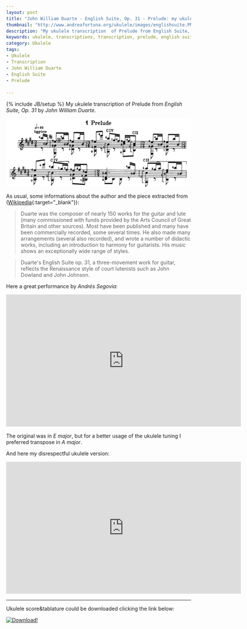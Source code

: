 ```yaml
---
layout: post
title: "John William Duarte - English Suite, Op. 31 - Prelude: my ukulele transcription (video and tabs)"
thumbnail: "http://www.andreafortuna.org/ukulele/images/englishsuite.PNG"
description: "My ukulele transcription  of Prelude from English Suite, Op. 31 by John William Duarte."
keywords: ukulele, transcriptions, transcription, prelude, english suite, john william duarte, music, fingerstyle
category: Ukulele
tags: 
- Ukulele
- Transcription
- John William Duarte
- English Suite
- Prelude

---
```

{% include JB/setup %}
My ukulele transcription  of Prelude from *English Suite, Op. 31* by *John William Duarte*.

![English Suite](/ukulele/images/englishsuite.PNG)
<!-- more -->

As usual, some informations about the author and the piece extracted from ([Wikipedia](https://en.wikipedia.org/wiki/John_W._Duarte){:target="_blank"}):

>Duarte was the composer of nearly 150 works for the guitar and lute (many commissioned with funds provided by the Arts Council of Great Britain and other sources). Most have been published and many have been commercially recorded, some several times. He also made many arrangements (several also recorded), and wrote a number of didactic works, including an introduction to harmony for guitarists.
His music shows an exceptionally wide range of styles. 

>Duarte's English Suite op. 31, a three-movement work for guitar, reflects the Renaissance style of court lutenists such as John Dowland and John Johnson. 

Here a great performance by *Andrés Segovia*:

<iframe width="640" height="360" src="https://www.youtube.com/embed/C9beqC3IP2U" frameborder="0" allowfullscreen></iframe>


The original was in *E major*, but for a better usage of the ukulele tuning I preferred transpose in *A major*.

And here my disrespectful ukulele version:

<iframe width="640" height="360" src="https://www.youtube.com/embed/Stz5eI0gT0Q" frameborder="0" allowfullscreen></iframe>

<hr/>

Ukulele score&tablature could be downloaded clicking the link below:

[![Download!](http://www.andreafortuna.org/images/Download-PDF-Button.png)](http://www.andreafortuna.org/ukulele/files/English_Suite_prelude.pdf)
